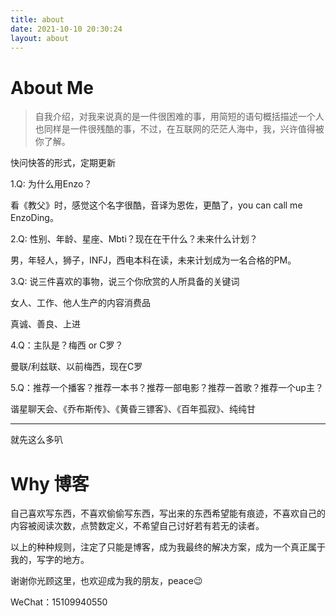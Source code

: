 ```yaml
---
title: about
date: 2021-10-10 20:30:24
layout: about
---
```


# About Me

> 自我介绍，对我来说真的是一件很困难的事，用简短的语句概括描述一个人也同样是一件很残酷的事，不过，在互联网的茫茫人海中，我，兴许值得被你了解。

快问快答的形式，定期更新

1.Q: 为什么用Enzo？

看《教父》时，感觉这个名字很酷，音译为恩佐，更酷了，you can call me EnzoDing。

2.Q: 性别、年龄、星座、Mbti？现在在干什么？未来什么计划？

男，年轻人，狮子，INFJ，西电本科在读，未来计划成为一名合格的PM。

3.Q: 说三件喜欢的事物，说三个你欣赏的人所具备的关键词

女人、工作、他人生产的内容消费品

真诚、善良、上进

4.Q：主队是？梅西 or C罗？

曼联/利兹联、以前梅西，现在C罗

5.Q：推荐一个播客？推荐一本书？推荐一部电影？推荐一首歌？推荐一个up主？

谐星聊天会、《乔布斯传》、《黄昏三镖客》、《百年孤寂》、纯纯甘

---

就先这么多叭

# Why 博客

自己喜欢写东西，不喜欢偷偷写东西，写出来的东西希望能有痕迹，不喜欢自己的内容被阅读次数，点赞数定义，不希望自己讨好若有若无的读者。

以上的种种规则，注定了只能是博客，成为我最终的解决方案，成为一个真正属于我的，写字的地方。

谢谢你光顾这里，也欢迎成为我的朋友，peace😉

WeChat：15109940550





